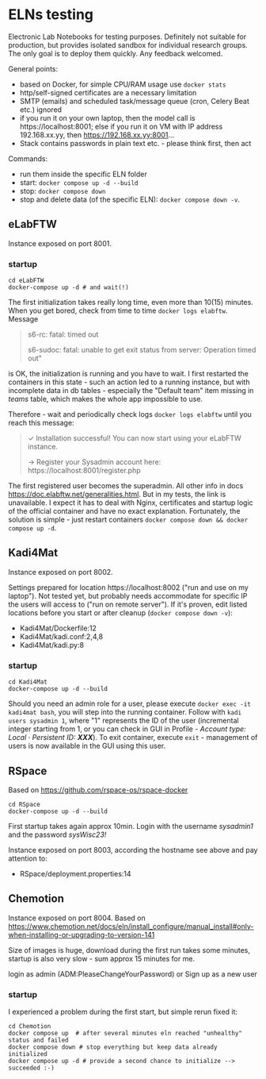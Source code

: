 # ELNs testing
Electronic Lab Notebooks for testing purposes. Definitely not suitable for production, but provides isolated sandbox for individual research groups. The only goal is to deploy them quickly. Any feedback welcomed.

General points:
* based on Docker, for simple CPU/RAM usage use ```docker stats```
* http/self-signed certificates are a necessary limitation
* SMTP (emails) and scheduled task/message queue (cron, Celery Beat etc.) ignored
* if you run it on your own laptop, then the model call is https://localhost:8001; else if you run it on VM with IP address 192.168.xx.yy, then https://192.168.xx.yy:8001...
* Stack contains passwords in plain text etc. - please think first, then act

Commands:
* run them inside the specific ELN folder
* start: ```docker compose up -d --build```
* stop:  ```docker compose down```
* stop and delete data (of the specific ELN): ```docker compose down -v```. 

## eLabFTW
Instance exposed on port 8001. 

### startup
```shell
cd eLabFTW
docker-compose up -d # and wait(!)
```
The first initialization takes really long time, even more than 10(15) minutes. When you get bored, check from time to time ```docker logs elabftw```. Message 
> s6-rc: fatal: timed out 
> 
> s6-sudoc: fatal: unable to get exit status from server: Operation timed out"

is OK, the initialization is running and you have to wait. I first restarted the containers in this state - such an action led to a running instance, but with incomplete data in db tables - especially the "Default team" item missing in *teams* table, which makes the whole app impossible to use. 

Therefore - wait and periodically check logs ```docker logs elabftw``` until you reach this message:
> ✓ Installation successful! You can now start using your eLabFTW instance.
> 
> → Register your Sysadmin account here: https://localhost:8001/register.php

The first registered user becomes the superadmin. All other info in docs https://doc.elabftw.net/generalities.html. But in my tests, the link is unavailable.  I expect it has to deal with Nginx,  certificates and startup logic of the official container and have no exact explanation. Fortunately, the solution is simple - just restart containers ```docker compose down && docker compose up -d```.

## Kadi4Mat
Instance exposed on port 8002. 

Settings prepared for location https://localhost:8002 ("run and use on my laptop"). Not tested yet, but probably needs accommodate for specific IP the users will access to ("run on remote server"). If it's proven, edit listed locations before you start or after cleanup (```docker compose down -v```):
* Kadi4Mat/Dockerfile:12
* Kadi4Mat/kadi.conf:2,4,8
* Kadi4Mat/kadi.py:8

### startup
```shell
cd Kadi4Mat
docker-compose up -d --build
```
Should you need an admin role for a user, please execute ```docker exec -it kadi4mat bash```, you will step into the running container. Follow with ```kadi users sysadmin 1```, where "1" represents the ID of the user (incremental integer starting from 1, or you can check in GUI in Profile - *Account type: Local · Persistent ID: **XXX***). To exit container, execute ```exit``` - management of users is now available in the GUI using this user.

## RSpace
Based on https://github.com/rspace-os/rspace-docker
```shell
cd RSpace
docker-compose up -d --build
```
First startup takes again approx 10min. Login with the username *sysadmin1* and the password *sysWisc23!*

Instance exposed on port 8003, according the hostname see above and pay attention to:
* RSpace/deployment.properties:14

## Chemotion
Instance exposed on port 8004. Based on https://www.chemotion.net/docs/eln/install_configure/manual_install#only-when-installing-or-upgrading-to-version-141

Size of images is huge, download during the first run takes some minutes, startup is also very slow - sum approx 15 minutes for me.

login as admin (ADM:PleaseChangeYourPassword) or Sign up as a new user

### startup
I experienced a problem during the first start, but simple rerun fixed it:

```shell
cd Chemotion
docker compose up  # after several minutes eln reached "unhealthy" status and failed
docker compose down # stop everything but keep data already initialized
docker compose up -d # provide a second chance to initialize --> succeeded :-)
```
